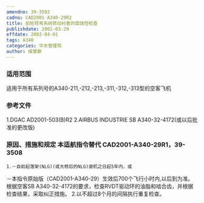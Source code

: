 ```yaml
---
amendno: 39-3592
cadno: CAD2001-A340-29R2
title: 前轮转弯系统转动衬套的腐蚀性检查
publishdate: 2002-03-29
effdate: 2002-04-01
tags: A340
categories: 华东管理局
author: 侯慧卿
---
```


### 适用范围 
适用于所有系列号的A340-211,-212,-213,-311,-312,-313型的空客飞机

### 参考文件
1.DGAC AD2001-503(B)R2 
2.AIRBUS INDUSTRIE SB A340-32-4172(或以后批准的更改版) 

### 原因、措施和规定 本适航指令替代 CAD2001-A340-29R1，39-3508 
    1.－自前起落架(NLG)(或大修后的NLG)装机之日起5年内，或 
－本指令原始版（CAD2001-A340-29）生效后700个飞行小时内,以后到为准。根据空客SB A340-32-4172的要求，检查RVDT驱动环的油脂和啮合齿，并根据检查结果，采取纠正措施。 
    2.以不超过8个月的间隔执行重复检查。 
